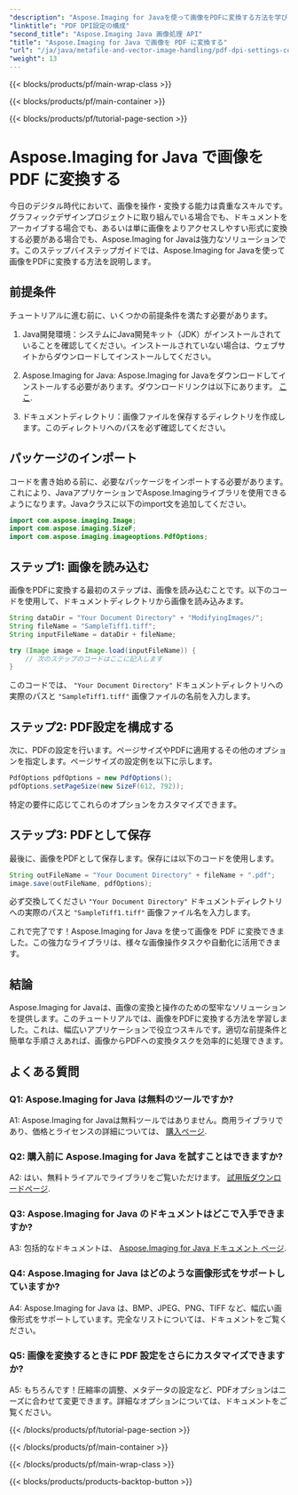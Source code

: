 ```yaml
---
"description": "Aspose.Imaging for Javaを使って画像をPDFに変換する方法を学びましょう。効率的な画像操作のためのステップバイステップガイドです。"
"linktitle": "PDF DPI設定の構成"
"second_title": "Aspose.Imaging Java 画像処理 API"
"title": "Aspose.Imaging for Java で画像を PDF に変換する"
"url": "/ja/java/metafile-and-vector-image-handling/pdf-dpi-settings-configuration/"
"weight": 13
---
```


{{< blocks/products/pf/main-wrap-class >}}

{{< blocks/products/pf/main-container >}}

{{< blocks/products/pf/tutorial-page-section >}}

# Aspose.Imaging for Java で画像を PDF に変換する

今日のデジタル時代において、画像を操作・変換する能力は貴重なスキルです。グラフィックデザインプロジェクトに取り組んでいる場合でも、ドキュメントをアーカイブする場合でも、あるいは単に画像をよりアクセスしやすい形式に変換する必要がある場合でも、Aspose.Imaging for Javaは強力なソリューションです。このステップバイステップガイドでは、Aspose.Imaging for Javaを使って画像をPDFに変換する方法を説明します。

## 前提条件

チュートリアルに進む前に、いくつかの前提条件を満たす必要があります。

1. Java開発環境：システムにJava開発キット（JDK）がインストールされていることを確認してください。インストールされていない場合は、ウェブサイトからダウンロードしてインストールしてください。

2. Aspose.Imaging for Java: Aspose.Imaging for Javaをダウンロードしてインストールする必要があります。ダウンロードリンクは以下にあります。 [ここ](https://releases。aspose.com/imaging/java/).

3. ドキュメントディレクトリ：画像ファイルを保存するディレクトリを作成します。このディレクトリへのパスを必ず確認してください。

## パッケージのインポート

コードを書き始める前に、必要なパッケージをインポートする必要があります。これにより、JavaアプリケーションでAspose.Imagingライブラリを使用できるようになります。Javaクラスに以下のimport文を追加してください。

```java
import com.aspose.imaging.Image;
import com.aspose.imaging.SizeF;
import com.aspose.imaging.imageoptions.PdfOptions;
```

## ステップ1: 画像を読み込む

画像をPDFに変換する最初のステップは、画像を読み込むことです。以下のコードを使用して、ドキュメントディレクトリから画像を読み込みます。

```java
String dataDir = "Your Document Directory" + "ModifyingImages/";
String fileName = "SampleTiff1.tiff";
String inputFileName = dataDir + fileName;

try (Image image = Image.load(inputFileName)) {
    // 次のステップのコードはここに記入します
}
```

このコードでは、 `"Your Document Directory"` ドキュメントディレクトリへの実際のパスと `"SampleTiff1.tiff"` 画像ファイルの名前を入力します。

## ステップ2: PDF設定を構成する

次に、PDFの設定を行います。ページサイズやPDFに適用するその他のオプションを指定します。ページサイズの設定例を以下に示します。

```java
PdfOptions pdfOptions = new PdfOptions();
pdfOptions.setPageSize(new SizeF(612, 792));
```

特定の要件に応じてこれらのオプションをカスタマイズできます。

## ステップ3: PDFとして保存

最後に、画像をPDFとして保存します。保存には以下のコードを使用します。

```java
String outFileName = "Your Document Directory" + fileName + ".pdf";
image.save(outFileName, pdfOptions);
```

必ず交換してください `"Your Document Directory"` ドキュメントディレクトリへの実際のパスと `"SampleTiff1.tiff"` 画像ファイル名を入力します。

これで完了です！Aspose.Imaging for Java を使って画像を PDF に変換できました。この強力なライブラリは、様々な画像操作タスクや自動化に活用できます。

## 結論

Aspose.Imaging for Javaは、画像の変換と操作のための堅牢なソリューションを提供します。このチュートリアルでは、画像をPDFに変換する方法を学習しました。これは、幅広いアプリケーションで役立つスキルです。適切な前提条件と簡単な手順さえあれば、画像からPDFへの変換タスクを効率的に処理できます。

## よくある質問

### Q1: Aspose.Imaging for Java は無料のツールですか?

A1: Aspose.Imaging for Javaは無料ツールではありません。商用ライブラリであり、価格とライセンスの詳細については、 [購入ページ](https://purchase。aspose.com/buy).

### Q2: 購入前に Aspose.Imaging for Java を試すことはできますか?

A2: はい、無料トライアルでライブラリをご覧いただけます。 [試用版ダウンロードページ](https://releases。aspose.com/).

### Q3: Aspose.Imaging for Java のドキュメントはどこで入手できますか?

A3: 包括的なドキュメントは、 [Aspose.Imaging for Java ドキュメント ページ](https://reference。aspose.com/imaging/java/).

### Q4: Aspose.Imaging for Java はどのような画像形式をサポートしていますか?

A4: Aspose.Imaging for Java は、BMP、JPEG、PNG、TIFF など、幅広い画像形式をサポートしています。完全なリストについては、ドキュメントをご覧ください。

### Q5: 画像を変換するときに PDF 設定をさらにカスタマイズできますか?

A5: もちろんです！圧縮率の調整、メタデータの設定など、PDFオプションはニーズに合わせて変更できます。詳細なオプションについては、ドキュメントをご覧ください。

{{< /blocks/products/pf/tutorial-page-section >}}

{{< /blocks/products/pf/main-container >}}

{{< /blocks/products/pf/main-wrap-class >}}

{{< blocks/products/products-backtop-button >}}